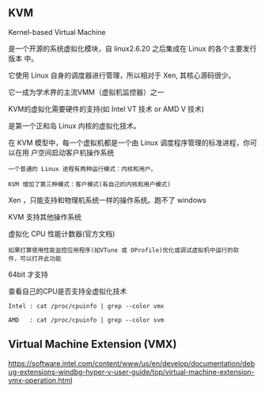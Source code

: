 ## KVM

Kernel-based Virtual Machine

是一个开源的系统虚拟化模块，自 linux2.6.20 之后集成在 Linux 的各个主要发行版本
中。

它使用 Linux 自身的调度器进行管理，所以相对于 Xen, 其核心源码很少。

它一成为学术界的主流VMM（虚拟机监控器）之一

KVM的虚拟化需要硬件的支持(如 Intel VT 技术 or AMD V 技术)

是第一个正和岛 Linux 内核的虚拟化技术。

在 KVM 模型中，每一个虚拟机都是一个由 Linux 调度程序管理的标准进程，你可以在用
户空间启动客户机操作系统

    一个普通的 Linux 进程有两种运行模式：内核和用户。

    KVM 增加了第三种模式：客户模式(有自己的内核和用户模式)

Xen ，只能支持和物理机系统一样的操作系统。跑不了 windows

KVM 支持其他操作系统

虚拟化 CPU 性能计数器(官方文档)

    如果打算使用性能监控应用程序(如VTune 或 OProfile)优化或调试虚拟机中运行的软
    件，可以打开此功能


64bit 才支持

查看自己的CPU是否支持全虚拟化技术

    Intel : cat /proc/cpuinfo | grep --color vmx

    AMD   : cat /proc/cpuinfo | grep --color svm


## Virtual Machine Extension (VMX)

https://software.intel.com/content/www/us/en/develop/documentation/debug-extensions-windbg-hyper-v-user-guide/top/virtual-machine-extension-vmx-operation.html

